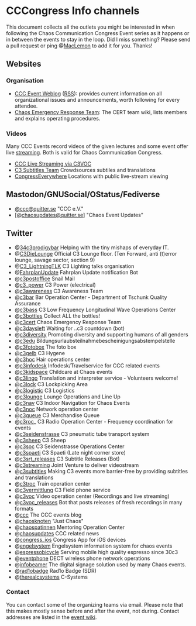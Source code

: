 # CCCongress Info channels
This document collects all the outlets you might be interested in when following the Chaos Communication Congress Event series as it happens or in between the events to stay in the loop.
Did I miss something? Please send a pull request or ping @[MacLemon] to add it for you. Thanks!

## Websites


### Organisation
- [CCC Event Weblog](https://events.ccc.de/) ([RSS](https://events.ccc.de/feed/)): provides current information on all
  organizational issues and announcements, worth following for every attendee.
- [Chaos Emergency Response Team](https://cert.ccc.de/): The CERT team wiki, lists members and explains operating
  procedures.


### Videos
Many CCC Events record videos of the given lectures and some event offer live [streaming]. Both is valid for Chaos Communication Congress.

- [CCC Live Streaming via C3VOC](https://streaming.media.ccc.de/)
- [C3 Subtitles Team](https://c3subtitles.de/) Crowdsources subtiles and translations
- [CongressEverywhere](https://events.ccc.de/congress/2017/wiki/Congress_Everywhere) Locations with public live-stream viewing


## Mastodon/GNUSocial/OStatus/Fediverse
- [@ccc@quitter.se] "CCC e.V."
- [@chaosupdates@quitter.se] "Chaos Event Updates"

[@ccc@quitter.se]:https://quitter.se/ccc "Der Chaos Computer Club ist eine galaktische Gemeinschaft von Lebewesen für Informationsfreiheit und Technikfolgenabschätzung."
[@chaosupdates@diasp.org/u]:https://diasp.org/u/chaosupdates "Chaos Event Updates"


## Twitter
- @[34c3prodigybar] Helping with the tiny mishaps of everyday IT.
- @[C3DieLounge] Official C3 Lounge floor. (Ten Forward, anti (t)error lounge, savage sector, section 9)
- @[C3_LightningTLK] C3 Lighting talks organisation
- @[FahrplanUpdate] Fahrplan Update notification Bot
- @[c3postoffice] Snail Mail
- @[c3_power] C3 Power (electrical)
- @[c3awareness] C3 Awareness Team
- @[c3bar] Bar Operation Center - Department of Tschunk Quality Assurance
- @[c3bass] C3 Low Frequency Longitudinal Wave Operations Center
- @[c3bottles] Collect ALL the bottles!
- @[c3cert] Chaos Emergency Response Team
- @[c3daysleft] Waiting for ..c3 countdown (bot)
- @[c3diversity] Promoting diversity and supporting humans of all genders
- @[c3edu] Bildungsurlaubsteilnahmebescheinigungsabstempelstelle
- @[c3fotobox] The foto box
- @[c3gelb] C3 Hygene
- @[c3hoc] Hair operations center
- @[c3infodesk] Infodesk/Travelservice for CCC related events
- @[c3kidspace] Childcare at Chaos events
- @[c3lingo] Translation and interpreter service - Volunteers welcome!
- @[c3lock] C3 Lockpicking Area
- @[c3logistic] C3 Logistics
- @[c3lounge] Lounge Operations and Line Up
- @[c3nav] C3 Indoor Navigation for Chaos Events
- @[c3noc] Network operation center
- @[c3queue] C3 Merchandise Queue
- @[c3roc_] C3 Radio Operation Center - Frequency coordination for events
- @[c3seidenstrasse] C3 pneumatic tube transport system
- @[c3sheep] C3 Sheep
- @[c3soc] C3 Seidenstrasse Operations Center
- @[c3spaeti] C3 Spaeti (Late night corner store)
- @[c3srt_releases] C3 Subtitle Releases (Bot)
- @[c3streaming] Joint Venture to deliver videostream
- @[c3subtitles] Making C3 events more barrier-free by providing subtitles and translations
- @[c3troc] Train operation center
- @[c3vermittlung] C3 Field phone service
- @[c3voc] Video operation center (Recordings and live streaming)
- @[c3voc_releases] Bot that posts releases of fresh recordings in many formats
- @[ccc] The CCC events blog
- @[chaosknoten] "Just Chaos"
- @[chaospatinnen] Mentoring Operation Center
- @[chaosupdates] CCC related news
- @[congress_ios] Congress App for iOS devices
- @[engelsystem] Engelsystem information system for chaos events
- @[espressobicycle] Serving mobile high quality espresso since 30c3
- @[eventphone] DECT wireless phone network operations
- @[infobeamer] The digital signage solution used by many Chaos events.
- @[rad1obadge] Rad1o Badge (SDR)
- @[therealcsystems] C-Systems


[RSS]:https://en.wikipedia.org/wiki/Rss "Wikipedia: RSS"
[Streaming]:https://streaming.media.ccc.de/ "C3VOC Streaming - LIVE!"

### Contact
You can contact some of the organizing teams via email. Please note that this makes mostly sense before and after the
event, not during. Contact addresses are listed in the [event wiki](https://events.ccc.de/congress/2016/wiki/Static:Contact).

[34c3prodigybar]:https://twitter.com/34c3prodigybar "Trying to help you out with Linux-ISOs, Powerbricks, Adaptors and connecting you to those who can assist you."
[C3DieLounge]:https://twitter.com/c3dielounge "Official C3 Lounge Floor"
[C3_LightningTLK]:https://twitter.com/c3_lightningtlk "C3 lightning talks organisation"
[FahrplanUpdate]:https://twitter.com/FahrplanUpdate "C3 Fahrplan Update notification bot"
[MacLemon]:https://twitter.com/MacLemon "MacLemon"
[c3postoffice]:https://twitter.com/c3postoffice "Snail Mail Delivery at C3 events"
[c3_power]:https://twitter.com/c3_power "Power supply for events and installations"
[c3awareness]:https://twitter.com/c3awareness "C3 Awareness Team"
[c3bar]:https://twitter.com/c3bar "Bar Operation Center - Department of Tschunk Quality Assurance"
[c3bass]:https://twitter.com/c3bass "C3 Low Frequency Longitudinal Wave Operations Center"
[c3bottles]:https://twitter.com/c3bottles "Collect ALL the bottles"
[c3cert]:https://twitter.com/c3cert "Chaos Emergency Response Team"
[c3daysleft]:https://twitter.com/c3daysleft "Friendly Countdown bot to the next Chaos Communication Congress"
[c3diversity]:https://twitter.com/c3diversity "Promoting diversity and supporting humans of all genders"
[c3edu]:https://twitter.com/@c3edu "Bildungsurlaubsteilnahmebescheinigungsabstempelstelle"
[c3fotobox]:https://twitter.com/c3fotobox "A box, taking fotos"
[c3gelb]:https://twitter.com/c3gelb "C3 hygene team"
[c3hoc]:https://twitter.com/c3hoc "Hair operations center"
[c3infodesk]:https://twitter.com/c3infodesk "Infodesk/Travelservice for CCC related events"
[c3kidspace]:https://twitter.com/c3kidspace "C3 Kidspace"
[c3lingo]:https://twitter.com/c3lingo "Translation and interpreter service"
[c3lock]:https://twitter.com/c3lock "C3 Lockpicking Area"
[c3logistic]:https://twitter.com/c3logistic "C3 logistics"
[c3lounge]:https://twitter.com/c3lounge "Lounge Operations and Line Up"
[c3nav]:https://twitter.com/c3nav "C3 Indoor Navigation for Chaos Events"
[c3noc]:https://twitter.com/c3noc "C3 network operation center"
[c3queue]:https://twitter.com/c3queue "C3 Merchandise Queue"
[c3roc_]:https://twitter.com/c3roc_ "Radio Operation Center - Frequency coordination for events"
[c3seidenstrasse]:https://twitter.com/c3seidenstrasse "C3 pneumatic tube transport system"
[c3sheep]:https://twitter.com/c3sheep "The C3 writer's sheep. Yes, a sheep."
[c3soc]:https://twitter.com/c3soc "C3 Seidenstrasse Operations at Events"
[c3spaeti]:https://twitter.com/c3spaeti "C3 Spaeti - Late night corner store"
[c3srt_releases]:https://twitter.com/c3srt_releases "C3 Subtitles Release Info (Bot)"
[c3streaming]:https://twitter.com/c3streaming "Joint Venture to deliver videostream"
[c3subtitles]:https://twitter.com/c3subtitles "Making C3 events more barrier-free by providing subtitles and translations"
[c3troc]:https://twitter.com/c3troc "C3 Train operation center"
[c3vermittlung]:https://twitter.com/c3vermittlung "C3 field phone service"
[c3voc]:https://twitter.com/c3voc "C3 video operation center"
[c3voc_releases]:https://twitter.com/c3voc_releases "C3 video operation center - New releases Bot"
[ccc]:https://twitter.com/ccc "The CCC events blog"
[chaosknoten]:https://twitter.com/chaosknoten "Kabelsalat ist gesund!"
[chaospatinnen]:https://twitter.com/chaospatinnen "Mentoring Operation Center"
[chaosupdates]:https://twitter.com/chaosupdates "CCC related news"
[congress_ios]:https://twitter.com/congress_ios "Congress App for iOS devices"
[engelsystem]:https://twitter.com/engelsystem "Engelsystem information system for chaos events"
[espressobicycle]:https://twitter.com/espressobicycle "Transparent and fair from bean producer to espresso afficionado"
[eventphone]:https://twitter.com/eventphone "DECT wireless phone network operations"
[infobeamer]:https://twitter.com/infobeamer "The digital signage solution used by many Chaos events."
[rad1obadge]:https://twitter.com/rad1obadge "Rad1o Badge (SDR)"
[therealcsystems]:https://twitter.com/therealcsystems "C-Systems"
